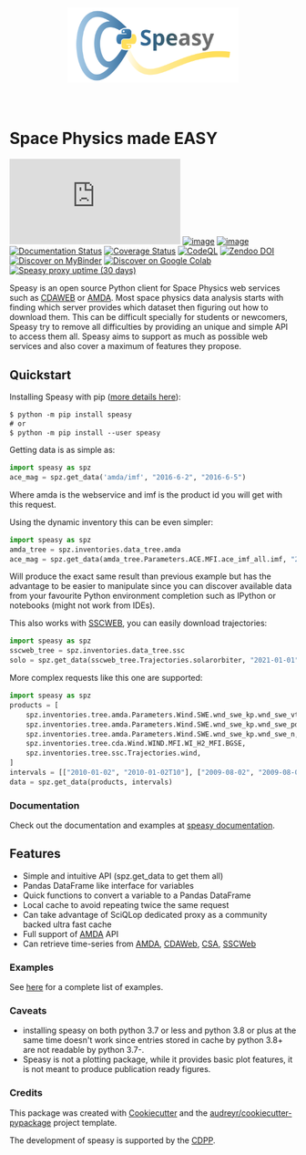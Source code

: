 <h1 align="center">
<img src="https://raw.githubusercontent.com/SciQLop/speasy/main/logo/logo_speasy.svg" width="300">
</h1><br>

# Space Physics made EASY

[![Chat on Matrix](https://img.shields.io/matrix/speasy:matrix.org)](https://matrix.to/#/#speasy:matrix.org)
[![image](https://img.shields.io/pypi/v/speasy.svg)](https://pypi.python.org/pypi/speasy)
[![image](https://github.com/SciQLop/speasy/workflows/Tests/badge.svg)](https://github.com/SciQLop/speasy/actions?query=workflow%3A%22Tests%22)
[![Documentation Status](https://readthedocs.org/projects/speasy/badge/?version=latest)](https://speasy.readthedocs.io/en/latest/?badge=latest)
[![Coverage Status](https://codecov.io/gh/SciQLop/speasy/coverage.svg?branch=main)](https://codecov.io/gh/SciQLop/speasy/branch/main)
[![CodeQL](https://github.com/SciQLop/speasy/actions/workflows/codeql.yml/badge.svg)](https://github.com/SciQLop/speasy/actions/workflows/codeql.yml)
[![Zendoo DOI](https://zenodo.org/badge/DOI/10.5281/zenodo.4118780.svg)](https://doi.org/10.5281/zenodo.4118780)
[![Discover on MyBinder](https://mybinder.org/badge_logo.svg)](https://mybinder.org/v2/gh/SciQLop/speasy/main?labpath=docs/examples)
[![Discover on Google Colab](https://colab.research.google.com/assets/colab-badge.svg)](https://colab.research.google.com/github/SciQLop/speasy)
[![Speasy proxy uptime (30 days)](https://img.shields.io/uptimerobot/ratio/m792771930-24b7f89c03d5090a13462b70)](http://sciqlop.lpp.polytechnique.fr/cache)

Speasy is an open source Python client for Space Physics web services
such as [CDAWEB](https://cdaweb.gsfc.nasa.gov/index.html/) or
[AMDA](http://amda.irap.omp.eu/). Most space physics data analysis
starts with finding which server provides which dataset then figuring
out how to download them. This can be difficult specially for students
or newcomers, Speasy try to remove all difficulties by providing an
unique and simple API to access them all. Speasy aims to support as much
as possible web services and also cover a maximum of features they
propose.

## Quickstart

Installing Speasy with pip ([more details
here](https://speasy.readthedocs.io/en/stable/installation.html)):

``` console
$ python -m pip install speasy
# or
$ python -m pip install --user speasy
```

Getting data is as simple as:

``` python
import speasy as spz
ace_mag = spz.get_data('amda/imf', "2016-6-2", "2016-6-5")
```

Where amda is the webservice and imf is the product id you will get with
this request.

Using the dynamic inventory this can be even simpler:

``` python
import speasy as spz
amda_tree = spz.inventories.data_tree.amda
ace_mag = spz.get_data(amda_tree.Parameters.ACE.MFI.ace_imf_all.imf, "2016-6-2", "2016-6-5")
```

Will produce the exact same result than previous example but has the
advantage to be easier to manipulate since you can discover available
data from your favourite Python environment completion such as IPython
or notebooks (might not work from IDEs).

This also works with [SSCWEB](https://sscweb.gsfc.nasa.gov/), you can
easily download trajectories:

``` python
import speasy as spz
sscweb_tree = spz.inventories.data_tree.ssc
solo = spz.get_data(sscweb_tree.Trajectories.solarorbiter, "2021-01-01", "2021-02-01")
```

More complex requests like this one are supported:

``` python
import speasy as spz
products = [
    spz.inventories.tree.amda.Parameters.Wind.SWE.wnd_swe_kp.wnd_swe_vth,
    spz.inventories.tree.amda.Parameters.Wind.SWE.wnd_swe_kp.wnd_swe_pdyn,
    spz.inventories.tree.amda.Parameters.Wind.SWE.wnd_swe_kp.wnd_swe_n,
    spz.inventories.tree.cda.Wind.WIND.MFI.WI_H2_MFI.BGSE,
    spz.inventories.tree.ssc.Trajectories.wind,
]
intervals = [["2010-01-02", "2010-01-02T10"], ["2009-08-02", "2009-08-02T10"]]
data = spz.get_data(products, intervals)
```

### Documentation

Check out the documentation and examples at [speasy
documentation](https://speasy.readthedocs.io/en/stable/).

## Features

-   Simple and intuitive API (spz.get_data to get them all)
-   Pandas DataFrame like interface for variables
-   Quick functions to convert a variable to a Pandas DataFrame
-   Local cache to avoid repeating twice the same request
-   Can take advantage of SciQLop dedicated proxy as a community backed
    ultra fast cache
-   Full support of [AMDA](http://amda.irap.omp.eu/) API
-   Can retrieve time-series from [AMDA](http://amda.irap.omp.eu/),
    [CDAWeb](https://cdaweb.gsfc.nasa.gov/),
    [CSA](https://csa.esac.esa.int/csa-web/),
    [SSCWeb](https://sscweb.gsfc.nasa.gov/)

### Examples

See [here](https://speasy.readthedocs.io/en/stable/examples/index.html)
for a complete list of examples.

### Caveats

-   installing speasy on both python 3.7 or less and python 3.8 or plus
    at the same time doesn't work since entries stored in cache by
    python 3.8+ are not readable by python 3.7-.
-   Speasy is not a plotting package, while it provides basic plot
    features, it is not meant to produce publication ready figures.

### Credits

This package was created with
[Cookiecutter](https://github.com/audreyr/cookiecutter) and the
[audreyr/cookiecutter-pypackage](https://github.com/audreyr/cookiecutter-pypackage)
project template.

The development of speasy is supported by the
[CDPP](http://www.cdpp.eu/).
